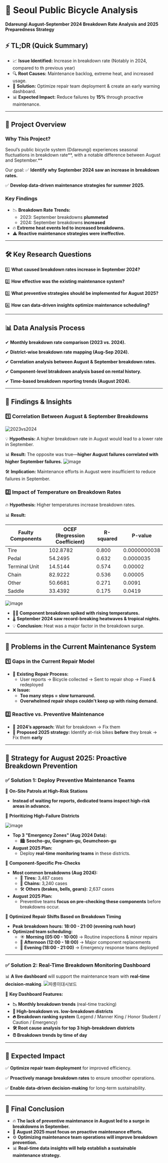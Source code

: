 # 🚴 Seoul Public Bicycle Analysis
**Ddareungi August-September 2024 Breakdown Rate Analysis and 2025 Preparedness Strategy**

## ⚡ TL;DR (Quick Summary)

- 📈 **Issue Identified:** Increase in breakdown rate (Notably in 2024, compared to th previous year)
- 🔍 **Root Causes:** Maintenance backlog, extreme heat, and increased usage.
- 🎯 **Solution:** Optimize repair team deployment & create an early warning dashboard.
- 📊 **Expected Impact:** Reduce failures by **15%** through proactive maintenance.

---

## 📌 Project Overview

### **Why This Project?**

Seoul’s public bicycle system (Ddareungi) experiences seasonal fluctuations in breakdown rate**, with a notable difference between August and September.** 

Our goal:
✅ **Identify why September 2024 saw an increase in breakdown rates.**

✅ **Develop data-driven maintenance strategies for summer 2025.**

### **Key Findings**

- 📉 **Breakdown Rate Trends:**
    - 2023: September breakdowns **plummeted**
    - 2024: September breakdowns **increased**
- 🔥 **Extreme heat events led to increased breakdowns.**
- ⚠ **Reactive maintenance strategies were ineffective.**

---

## 🛠 Key Research Questions

1️⃣ **What caused breakdown rates increase in September 2024?**

2️⃣ **How effective was the existing maintenance system?**

3️⃣ **What preventive strategies should be implemented for August 2025?**  

4️⃣ **How can data-driven insights optimize maintenance scheduling?**

---

## 📊 Data Analysis Process

✔ **Monthly breakdown rate comparison (2023 vs. 2024).**

✔ **District-wise breakdown rate mapping (Aug-Sep 2024).**

✔ **Correlation analysis between August & September breakdown rates.**

✔ **Component-level btrakdown analysis based on rental history.**

✔ **Time-based breakdown reporting trends (August 2024).**

---

## 🔎 Findings & Insights

### **1️⃣ Correlation Between August & September Breakdowns**
![2023vs2024](https://github.com/user-attachments/assets/a623e02d-a8df-4708-8e8a-621c0fa5b75a)




💡 **Hypothesis:** A higher breakdown rate in August would lead to a lower rate in September.

📊 **Result:** The opposite was true—**higher August failures correlated with higher September failures.**
![image](https://github.com/user-attachments/assets/a5cf107b-085b-437b-bed7-814e9f66f192)



🛠 **Implication:** Maintenance efforts in August were insufficient to reduce failures in September.

### **2️⃣ Impact of Temperature on Breakdown Rates**

🔥 **Hypothesis:** Higher temperatures increase breakdown rates.

📊 **Result:**

| Faulty Components | OCEF (Regression Coefficient) | R-squared | P-value |
| --- | --- | --- | --- |
| Tire | 102.8782 | 0.800 | 0.0000000038 |
| Pedal | 54.2495 | 0.632 | 0.0000035 |
| Terminal Unit | 14.5144 | 0.574 | 0.00002 |
| Chain | 82.9222 | 0.536 | 0.00005 |
| Other | 50.6681 | 0.271 | 0.0091 |
| Saddle | 33.4392 | 0.175 | 0.0419 |

![image](https://github.com/user-attachments/assets/157c508d-e010-45bf-97c7-55a8af16d926)


- 🚴‍♂️ **Component breakdown spiked with rising temperatures.**
- 🌡 **September 2024 saw record-breaking heatwaves & tropical nights.**
- 💡 **Conclusion:** Heat was a major factor in the breakdown surge.

---

## 🚨 Problems in the Current Maintenance System

### **1️⃣ Gaps in the Current Repair Model**

- 🔄 **Existing Repair Process:**
    - User reports  → Bicycle collected → Sent to repair shop → Fixed & redeployed
- ❌ **Issue:**
    - **Too many steps = slow turnaround.**
    - **Overwhelmed repair shops couldn't keep up with rising demand.**

### **2️⃣ Reactive vs. Preventive Maintenance**

- 🔧 **2024’s approach:** Wait for breakdown → Fix them
- 🚀 **Proposed 2025 strategy:** Identify at-risk bikes **before** they break → Fix them **early**

---

## 🚀 Strategy for August 2025: Proactive Breakdown Prevention

### ✅ **Solution 1: Deploy Preventive Maintenance Teams**

🔹 **On-Site Patrols at High-Risk Stations**

- **Instead of waiting for reports, dedicated teams inspect high-risk areas in advance.**

🔹 **Prioritizing High-Failure Districts**

![image](https://github.com/user-attachments/assets/e2928e3b-8efa-4b87-8c59-b06901550f59)


- **Top 3 "Emergency Zones" (Aug 2024 Data):**
    - 🏙 **Seocho-gu, Gangnam-gu, Geumcheon-gu**
- **August 2025 Plan:**
    - Deploy **real-time monitoring teams** in these districts.

🔹 **Component-Specific Pre-Checks**

- **Most common breakdowns (Aug 2024):**
    - 🛞 **Tires:** 3,487 cases
    - 🔗 **Chains:** 3,240 cases
    - 🛠 **Others (brakes, bells, gears):** 2,637 cases
- **August 2025 Plan:**
    - Preventive teams **focus on pre-checking these components** before breakdowns occur.

🔹 **Optimized Repair Shifts Based on Breakdown Timing**

- **Peak breakdown hours:** **18:00 - 21:00 (evening rush hour)**
- **Optimized team scheduling:**
    - ☀ **Morning (05:00 - 10:00)** → Routine inspections & minor repairs
    - 🔧 **Afternoon (12:00 - 18:00)** → Major component replacements
    - 🚨 **Evening (18:00 - 21:00)** → Emergency response teams deployed

---

### ✅ **Solution 2: Real-Time Breakdown Monitoring Dashboard**

📊 **A live dashboard** will support the maintenance team with **real-time decision-making**.
![따릉이대시보드](https://github.com/user-attachments/assets/33571f72-f7ab-465a-bdee-365c1ef35dc1)


🔹 **Key Dashboard Features:**


- **📉 Monthly breakdown trends** (real-time tracking)
- **📍 High-breakdown vs. low-breakdown districts**
- **🔥 Breakdown ranking system** (Legend / Manner King / Honor Student / Caution / Emergency)
- **🛠 Root cause analysis for top 3 high-breakdown districts**
- **⏰ Breakdown trends by time of day**



---

## 🎯 Expected Impact

✅ **Optimize repair team deployment** for improved efficiency.

✅ **Proactively manage breakdown rates** to ensure smoother operations.

✅ **Enable data-driven decision-making** for long-term sustainability.

---

## 📌 Final Conclusion

- 🔥 **The lack of preventive maintenance in August led to a surge in breakdowns in September.**
- 🚀 **August 2025 must focus on proactive maintenance efforts.**
- ⚙ **Optimizing maintenance team operations will improve breakdown prevention.**
- 📊 **Real-time data insights will help establish a sustainable maintenance strategy.**
